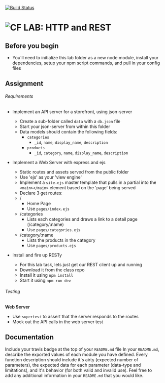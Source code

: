 [![Build Status](https://www.travis-ci.com/ashley-breunich/lab-06.svg?branch=master)](https://www.travis-ci.com/ashley-breunich/lab-06)

![CF](http://i.imgur.com/7v5ASc8.png) LAB: HTTP and REST
========================================================

## Before you begin
* You'll need to initialize this lab folder as a new node module, install your dependencies, setup your npm script commands, and pull in your config files

## Assignment
###### Requirements
* Implement an API server for a storefront, using json-server
  * Create a sub-folder called `data` with a `db.json` file
  * Start your json-server from within this folder
  * Data models should contain the following fields:
    * `categories`
      * `_id`, `name`, `display_name`, `description`
    * `products`
      * `_id`, `category`, `name`, `display_name`, `description`

* Implement a Web Server with express and ejs
  * Static routes and assets served from the public folder
  * Use 'ejs' as your 'view engine'
  * Implement a `site.ejs` master template that pulls in a partial into the `<main></main>` element based on the 'page' being served
  * Declare 3 get routes:
  * /
    * Home Page
    * Use `pages/index.ejs`
  * /categories
    * Lists each categories and draws a link to a detail page (/category/:name)
    * Use `pages/categories.ejs`
  * /category/:name
    * Lists the products in the category
    * Use `pages/products.ejs`

* Install and fire up RESTy
  * For this lab task, lets just get our REST client up and running
  * Download it from the class repo
  * Install it using `npm install`
  * Start it using `npm run dev`


###### Testing
**Web Server**

* Use `supertest` to assert that the server responds to the routes
* Mock out the API calls in the web server test


##  Documentation
Include your travis badge at the top of your `README.md` file
In your `README.md`, describe the exported values of each module you have defined. Every function description should include it's airty (expected number of parameters), the expected data for each parameter (data-type and limitations), and it's behavior (for both valid and invalid use). Feel free to add any additional information in your `README.md` that you would like.

